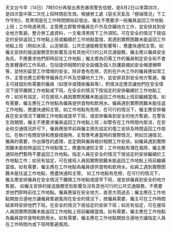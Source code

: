 天文台今早（14日）7時50分再發出黑色暴雨警告信號，是8月2日以來第四次，是四次當中第二次在上班時間前生效。根據勞工處《惡劣天氣及「極端情況」下工作守則》，若黑雨是在工作時間開始前發出，僱主不應要求一般僱員返回工作地點上班；工作時遇黑雨，主管應立即暫停僱員在戶外及空礦地方工作，並安排其到安全地方暫避。整合勞工處資料，一文看清黑雨下工作須知。可在安全的情況下按協定的安排返回工作地點上班或繼續於工作地點當值，若遇到實際困難未能返回工作地點上班（例如水浸、山泥傾瀉、公共交通服務受影響等），應盡快通知主管。如僱主安排的接送服務受到影響及沒有其他可行的公共交通服務，僱主應以僱員安全為先，不應要求他們即時前往工作地點；僱主應為仍需工作的僱員制定安全和不會危害健康的工作系統，包括提供相關的安全設備及個人防護裝備如安全帽連帽帶等，並特別留意工作環境的安全。除非會有危險，否則在戶內工作的僱員應如常工作，主管也應立即暫停僱員在戶外及空礦地方工作，並安排其到安全地方暫避。僱主可就個別有需要的僱員（如懷孕或殘疾僱員等），酌情決定應否讓他們在安全情況下提早離開工作地點或下班。在安全的情況下按協定的安排繼續於工作地點工作；如另有協定，可在接班人員因實際困難未能返回工作地點上班前繼續當值。如有需要，僱主應在工作地點為僱員提供食物和飲用水。僱員遇到實際困難未能往返工作地點，應盡快通知主管。如工作地點有危險，在可行的情況下，僱主應安排僱員在安全情況下離開工作地點或提早下班，或安排僱員到安全的地方暫避。在警告生效期間，僱主不應要求僱員返回工作地點上班；如警告在工作時間內取消，在安全和交通情況許可下，僱員應按早前與僱主預先協定的復工安排及時間返回工作崗位。在執行有關安排和應變措施時，主管應考慮當時的實際情況，例如交通情況、僱員的需要，作出彈性的處理，並定期與僱員檢討相關工作安排。如僱員遇到實際困難未能依時返回工作地點復工，應盡快通知主管；工作地點有潛在風險，僱主應通知他們暫時不要返回工作地點。指定人員在安全的情況下按協定的安排繼續於工作地點工作；如另有協定，可在接班人員因實際困難未能返回工作地點上班前繼續當值。如有需要，僱主應在工作地點為僱員提供食物和飲用水。如員工遇到實際困難未能往返工作地點，應盡快通知主管。 如工作地點有危險，在可行的情況下，僱主應安排僱員在安全情況下離開工作地點或提早下班，或安排僱員到安全的地方暫避。 如僱主安排的接送服務受到影響及沒有其他可行的公共交通服務，不應要求他們即時前往工作地點。僱員應留在安全地方，直至大雨過去；僱主應在工作地點開放合適地方讓僱員暫避風雨在安全的情況下，按僱員需要，僱主可在工作時間結束時安排他們下班。在安全的情況下按協定的安排下班；如另有協定，可在接班人員因實際困難未能返回工作地點上班前繼續當值。如有需要，僱主應在工作地點為僱員提供食物和飲用水。如有需要，僱主應在工作地點開放合適地方讓指定人員在工作時間內或下班時暫避風雨。